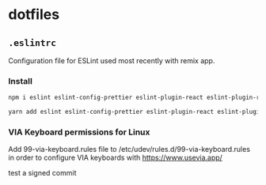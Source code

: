 # dotfiles

## `.eslintrc`

Configuration file for ESLint used most recently with remix app.

### Install

```sh
npm i eslint eslint-config-prettier eslint-plugin-react eslint-plugin-react-hooks -D
```

```sh
yarn add eslint eslint-config-prettier eslint-plugin-react eslint-plugin-react-hooks --dev
```

### VIA Keyboard permissions for Linux

Add 99-via-keyboard.rules file to /etc/udev/rules.d/99-via-keyboard.rules in order to configure VIA keyboards with https://www.usevia.app/

test a signed commit
